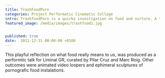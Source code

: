 ```yaml
---
title: TrashFoodPorn
categories: Project Performatic Cinematic Collage
intro: TrashfoodPorn is a quirky investigation on food and nurture. A talk, animation loops and melting sculptures. Sugar is Love. White bread is food. 
featured_image: /media/images/trashfood1.jpg


published: true
date:  2011-12-31 00:00:00 +0100
---
```


This playful reflection on what food really means to us, was produced as a performtic talk for Liminal GR, curated by Pilar Cruz and Marc Roig. Other outcomes were animated video loopers and ephimeral sculptures of pornografic food instalations.